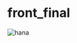 # front_final

![hana](https://user-images.githubusercontent.com/103016828/207359673-b4868383-cb0c-49ab-a85c-5749722b02c9.png)
